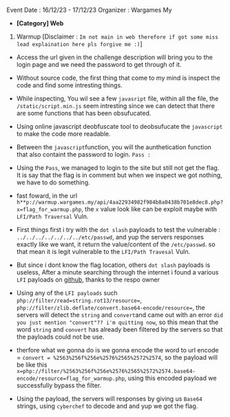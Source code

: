 Event Date : 16/12/23 - 17/12/23 
Organizer : Wargames My

* **[Category] Web**

1. Warmup [Disclaimer : `Im not main in web therefore if got some miss lead explaination here pls forgive me :)`]

- Access the url given in the challenge description will bring you to the login page and we need the password to get through of it.

- Without source code, the first thing that come to my mind is inspect the code and find some intresting things. 

- While inspecting, You wil see a few  `javasript` file, within all the file, the `/static/script.min.js` seem intresting since we can detect that there are some functions that has been obsufucated.

- Using online javascript deobfuscate tool to deobsufucate the `javascript`  to make the code more readable. 

- Between the `javascript`function, you will the aunthetication function that also containt the password to login. `Pass : `

- Using the `Pass`, we managed to login to the site but still not get the flag. It is say that the flag is in comment but when we inspect we got nothing, we have to do something. 

- fast foward, in the url `h**p://warmup.wargames.my/api/4aa22934982f984b8a0438b701e8dec8.php?x=flag_for_warmup.php`, the `x` value look like can be exploit maybe with `LFI/Path Traversal` Vuln.

- First things first i try with the `dot slash` payloads to test the vulnerable : `../../../../../../../etc/passwd`, and yup the servers responses exactly like we want, it return the value/content of the `/etc/passwd`. so that mean it is legit vulnerable to the `LFI/Path Travesal` Vuln.

- But since i dont know the flag location, others `dot slash` payloads is useless, After a minute searching through the internet i found a various `LFI` payloads on [github](https://github.com/swisskyrepo/PayloadsAllTheThings/blob/master/File%20Inclusion/README.md#lfi--rfi-using-wrappers), thanks to the respo owner

- Using any of the `LFI payloads` such `php://filter/read=string.rot13/resource=`, `php://filter/zlib.deflate/convert.base64-encode/resource=`, the servers will detect the `string` and `convert`and came out with an error `did you just mention "convert"?? i'm quitting now`, so this mean that the word `string` and `convert` has already been filtered  by the servers so that the payloads could not be use.

- therfore what we gonna do is we gonna encode the word to url encode = `convert = %2563%256f%256e%2576%2565%2572%2574`, so the payload will be like this `x=php://filter/%2563%256f%256e%2576%2565%2572%2574.base64-encode/resource=flag_for_warmup.php`, using this encoded payload we successfully bypass the filter.

- Using the payload, the servers will responses by giving us `Base64` strings, using `cyberchef` to decode and and yup we got the flag. 







